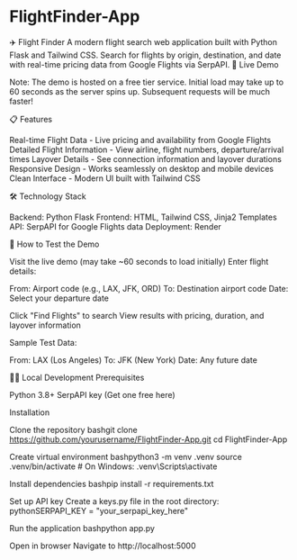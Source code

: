# FlightFinder-App

✈️ Flight Finder
A modern flight search web application built with Python Flask and Tailwind CSS. Search for flights by origin, destination, and date with real-time pricing data from Google Flights via SerpAPI.
🚀 Live Demo

Note: The demo is hosted on a free tier service. Initial load may take up to 60 seconds as the server spins up. Subsequent requests will be much faster!

📋 Features

Real-time Flight Data - Live pricing and availability from Google Flights
Detailed Flight Information - View airline, flight numbers, departure/arrival times
Layover Details - See connection information and layover durations
Responsive Design - Works seamlessly on desktop and mobile devices
Clean Interface - Modern UI built with Tailwind CSS

🛠️ Technology Stack

Backend: Python Flask
Frontend: HTML, Tailwind CSS, Jinja2 Templates
API: SerpAPI for Google Flights data
Deployment: Render

🎯 How to Test the Demo

Visit the live demo (may take ~60 seconds to load initially)
Enter flight details:

From: Airport code (e.g., LAX, JFK, ORD)
To: Destination airport code
Date: Select your departure date


Click "Find Flights" to search
View results with pricing, duration, and layover information

Sample Test Data:

From: LAX (Los Angeles)
To: JFK (New York)
Date: Any future date

🏃‍♂️ Local Development
Prerequisites

Python 3.8+
SerpAPI key (Get one free here)

Installation

Clone the repository
bashgit clone https://github.com/yourusername/FlightFinder-App.git
cd FlightFinder-App

Create virtual environment
bashpython3 -m venv .venv
source .venv/bin/activate  # On Windows: .venv\Scripts\activate

Install dependencies
bashpip install -r requirements.txt

Set up API key
Create a keys.py file in the root directory:
pythonSERPAPI_KEY = "your_serpapi_key_here"

Run the application
bashpython app.py

Open in browser
Navigate to http://localhost:5000

